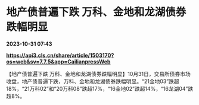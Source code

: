 # 地产债普遍下跌 万科、金地和龙湖债券跌幅明显

**2023-10-31 07:43**

**https://api3.cls.cn/share/article/1503170?os=web&sv=7.7.5&app=CailianpressWeb**

【地产债普遍下跌 万科、金地和龙湖债券跌幅明显】10月31日，交易所债券市场收盘，地产债普遍下跌，万科、金地和龙湖债券跌幅明显。“21金地03”跌超18%，“21万科02”和“20万科08”跌超17%，“16金地02”跌超14%，“16龙湖04”跌超8%。